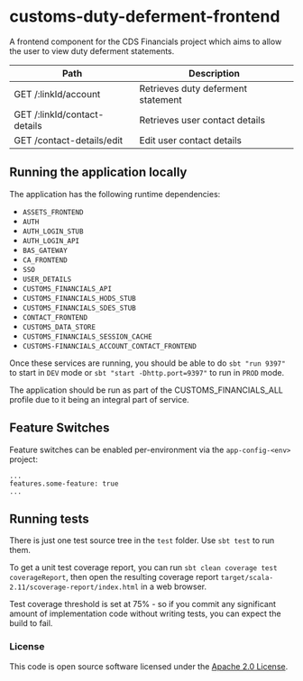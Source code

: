 
# customs-duty-deferment-frontend
A frontend component for the CDS Financials project which aims to allow the user to view duty deferment statements.

| Path                          | Description                        |
|-------------------------------|------------------------------------|
| GET  /:linkId/account         | Retrieves duty deferment statement |                
| GET  /:linkId/contact-details | Retrieves user contact details     |                
| GET  /contact-details/edit    | Edit user contact details          |                


## Running the application locally

The application has the following runtime dependencies:

* `ASSETS_FRONTEND`
* `AUTH`
* `AUTH_LOGIN_STUB`
* `AUTH_LOGIN_API`
* `BAS_GATEWAY`
* `CA_FRONTEND`
* `SSO`
* `USER_DETAILS`
* `CUSTOMS_FINANCIALS_API`
* `CUSTOMS_FINANCIALS_HODS_STUB`
* `CUSTOMS_FINANCIALS_SDES_STUB`
* `CONTACT_FRONTEND`
* `CUSTOMS_DATA_STORE`
* `CUSTOMS_FINANCIALS_SESSION_CACHE`
* `CUSTOMS-FINANCIALS_ACCOUNT_CONTACT_FRONTEND`

Once these services are running, you should be able to do `sbt "run 9397"` to start in `DEV` mode or
`sbt "start -Dhttp.port=9397"` to run in `PROD` mode.

The application should be run as part of the CUSTOMS_FINANCIALS_ALL profile due to it being an integral part of service.

## Feature Switches

Feature switches can be enabled per-environment via the `app-config-<env>` project:

    ...
    features.some-feature: true
    ...

## Running tests

There is just one test source tree in the `test` folder. Use `sbt test` to run them.

To get a unit test coverage report, you can run `sbt clean coverage test coverageReport`,
then open the resulting coverage report `target/scala-2.11/scoverage-report/index.html` in a web browser.

Test coverage threshold is set at 75% - so if you commit any significant amount of implementation code without writing tests, you can expect the build to fail.

### License

This code is open source software licensed under the [Apache 2.0 License]("http://www.apache.org/licenses/LICENSE-2.0.html").